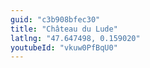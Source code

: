 ```yaml
---
guid: "c3b908bfec30"
title: "Château du Lude"
latlng: "47.647498, 0.159020"
youtubeId: "vkuw0PfBqU0" 
---
```

